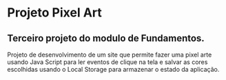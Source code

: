 # Projeto Pixel Art
## Terceiro projeto do modulo de Fundamentos.

Projeto de desenvolvimento de um site que permite fazer uma pixel arte usando Java Script para ler eventos de clique na tela e salvar as cores escolhidas usando o Local Storage para armazenar o estado da aplicação.
